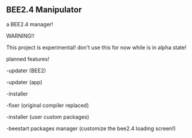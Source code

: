 BEE2.4 Manipulator
-
a BEE2.4 manager!



WARNING!!

This project is experimental! don't use this for now while is in alpha state!


planned features!

-updater (BEE2)

-updater (app)

-installer

-fixer (original compiler replaced)

-installer (user custom packages)

-beestart packages manager (customize the bee2.4 loading screen!)
